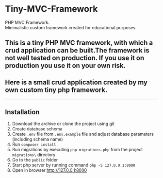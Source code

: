 # Tiny-MVC-Framework
PHP MVC Framework. <br>
Minimalistic custom framework created for educational purposes.


## This is a tiny PHP MVC framework, with which a crud application can be built.The framework is not well tested on production. If you use it on production you use it on your own risk.

## Here is a small crud application created by my own custom tiny php framework.

----
## Installation

1. Download the archive or clone the project using git
2. Create database schema
3. Create `.env` file from `.env.example` file and adjust database parameters (including schema name)
4. Run `composer install`
5. Run migrations by executing `php migrations.php` from the project `migrations\` directory
6. Go to the `public` folder 
7. Start php server by running command `php -S 127.0.0.1:8000` 
8. Open in browser http://127.0.0.1:8000

